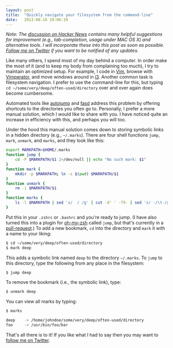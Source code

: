 ```yaml
---
layout: post
title:  "Quickly navigate your filesystem from the command-line"
date:   2013-08-16 19:06:19
---
```


*Note: The [discussion on Hacker News][hn] contains many helpful suggestions for improvement (e.g., tab-completion, usage under MAC OS X) and alternative tools. I will incorporate these into this post as soon as possible. [Follow me on Twitter][twitter] if you want to be notified of any updates.*

Like many others, I spend most of my day behind a computer.
In order make the most of it (and to keep my body from complaining too much), I try to maintain an optimized setup.
For example, I code in [Vim][vim], browse with [Vimperator][vimperator], and move windows around in [i3][i3].
Another common task is filesystem navigation. 
I prefer to use the command-line for this, but typing `cd ~/some/very/deep/often-used/directory` over and over again does become cumbersome.

Automated tools like [autojump][autojump] and [fasd][fasd] address this problem by offering shortcuts to the directories you often go to.
Personally, I prefer a more manual solution, which I would like to share with you.
I have noticed quite an increase in efficiency with this, and perhaps you will too.

Under the hood this manual solution comes down to storing symbolic links in a hidden directory (e.g., `~/.marks`).
There are four shell functions `jump`, `mark`, `unmark`, and `marks`, and they look like this:

```bash
export MARKPATH=$HOME/.marks
function jump { 
	cd -P $MARKPATH/$1 2>/dev/null || echo "No such mark: $1"
}
function mark { 
	mkdir -p $MARKPATH; ln -s $(pwd) $MARKPATH/$1
}
function unmark { 
	rm -i $MARKPATH/$1 
}
function marks {
	ls -l $MARKPATH | sed 's/  / /g' | cut -d' ' -f9- | sed 's/ -/\t-/g' && echo
}
```

Put this in your `.zshrc` or `.bashrc` and you're ready to jump. (I have also turned this into a plugin for [oh-my-zsh][ohmyzsh] called `jump`, but that's currently in a [pull-request][pullrequest].) To add a new bookmark, `cd` into the directory and `mark` it with a name to your liking:

```bash
$ cd ~/some/very/deep/often-used/directory
$ mark deep
```

This adds a symbolic link named `deep` to the directory `~/.marks`. To `jump` to this directory, type the following from any place in the filesystem:

```bash
$ jump deep
```

To remove the bookmark (i.e., the symbolic link), type:

```bash
$ unmark deep
```

You can view all marks by typing:

```bash
$ marks

deep	-> /home/johndoe/some/very/deep/often-used/directory
foo		-> /usr/bin/foo/bar
```

That's all there is to it! 
If you like what I had to say then you may want to [follow me on Twitter][twitter].

[autojump]: https://github.com/joelthelion/autojump
[fasd]: https://github.com/clvv/fasd

[vim]: http://en.wikipedia.org/wiki/Vim_(text_editor)
[vimperator]: http://www.vimperator.org/vimperator
[i3]: http://i3wm.org
[zsh]: http://en.wikipedia.org/wiki/Z_shell
[zshrc]: https://github.com/jeroenjanssens/dotfiles/blob/master/home/.zshrc

[pullrequest]: https://github.com/robbyrussell/oh-my-zsh/pull/2045
[ohmyzsh]: https://github.com/robbyrussell/oh-my-zsh
[twitter]: https://twitter.com/jeroenhjanssens/
[hn]: https://news.ycombinator.com/item?id=6229001
